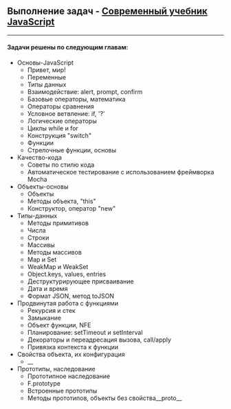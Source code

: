 ## Выполнение задач - [Современный учебник JavaScript](https://learn.javascript.ru/)

___
#### Задачи решены по следующим главам:

- Основы-JavaScript
  - Привет, мир!
  - Переменные
  - Типы данных
  - Взаимодействие: alert, prompt, confirm
  - Базовые операторы, математика
  - Операторы сравнения
  - Условное ветвление: if, '?'
  - Логические операторы
  - Циклы while и for
  - Конструкция "switch"
  - Функции
  - Стрелочные функции, основы
- Качество-кода
  - Советы по стилю кода
  - Автоматическое тестирование c использованием фреймворка Mocha
- Объекты-основы
  - Объекты
  - Методы объекта, "this"
  - Конструктор, оператор "new"
- Типы-данных
  - Методы примитивов
  - Числа
  - Строки
  - Массивы
  - Методы массивов
  - Map и Set
  - WeakMap и WeakSet
  - Object.keys, values, entries
  - Деструктурирующее присваивание
  - Дата и время
  - Формат JSON, метод toJSON
- Продвинутая работа с функциями
  - Рекурсия и стек
  - Замыкание
  - Объект функции, NFE
  - Планирование: setTimeout и setInterval
  - Декораторы и переадресация вызова, call/apply <!-- (*) -->
  - Привязка контекста к функции
- Свойства объекта, их конфигурация
  - __
- Прототипы, наследование
  - Прототипное наследование
  - F.prototype
  - Встроенные прототипы
  - Методы прототипов, объекты без свойства__proto__